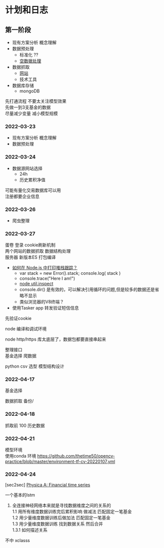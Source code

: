 
# 计划和日志


## 第一阶段

- 现有方案分析 概念理解
- 数据预处理
    - 标准化 ??
    - [空数据处理](./ml-fund.md#空数据处理)
- 数据抓取
    - [网站](./ml-fund.md#网站)
    - 技术工具
- 数据库存储  
    - mongoDB

先打通流程 不要太关注模型效果  
先做一到3支基金的数据  
尽量减少变量 减小模型规模  

### 2022-03-23
- 现有方案分析 概念理解
- 数据预处理


### 2022-03-24

- 数据源网站选择  
    - 24h 
    - 历史累积净值
    
可能有量化交易数据库可以用  
注册都要企业信息  


### 2022-03-26
- 爬虫整理

### 2022-03-27

蛋卷 登录 cookie刷新机制  
两个网站的数据抓取 数据结构处理  
服务器 新版本ES 打包编译

- [如何在 Node.js 中打印堆栈跟踪？](https://ask.csdn.net/questions/712928)
    - var stack = new Error().stack; console.log( stack )
    - console.trace("Here I am!")
    - [node util.inspect](https://nodejs.org/api/util.html#util_util_inspect_object_options)
    - console.dir() 是有效的，可以解决引用循环的问题,但是较多的数据还是省略不显示
    - 类似浏览器的V8终端？
- 使用Tasker app 转发验证短信信息

先验证cookie  

node 编译和调试环境

node http/https 库太底层了，数据包都要直接串起来

整理接口  
基金选择 爬数据  

python csv 选型
模型结构设计  

### 2022-04-17

基金选择

数据抓取 备份/


### 2022-04-18

抓取前 100 历史数据

### 2022-04-21

模型环境  
使用conda 环境 https://github.com/thetime50/opencv-practice/blob/master/environment-tf-cv-20220107.yml


### 2022-04-24
[sec2sec]
[Physica A: Financial time series](https://www.sciencedirect.com/search?qs=Financial%20time%20series&pub=Physica%20A%3A%20Statistical%20Mechanics%20and%20its%20Applications&cid=271529)

一个基本的lstm

1. 全连接神经网络本来就是寻找数据维度之间的关系的  
    1.1 用所有维度数据训练完后累积影响 做减法 匹配固定一笔基金  
    1.2 用少量维度数据训练后做加法 匹配固定一笔基金  
    1.3 用少量维度数据训练 找到数据关系 然后合并  
        1.3.1 如何描述关系

不中  xclasss